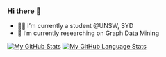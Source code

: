 ### Hi there 👋


- 👨‍🎓 I’m currently a student @UNSW, SYD
- 🌱 I’m currently researching on Graph Data Mining


[![My GitHub Stats](https://github-readme-stats.vercel.app/api/?username=SteveTANTAN&count_private=true&theme=onedark&showicons=true)]()
[![My GitHub Language Stats](https://github-readme-stats.vercel.app/api/top-langs/?username=SteveTANTAN&layout=compact&theme=onedark)]()
